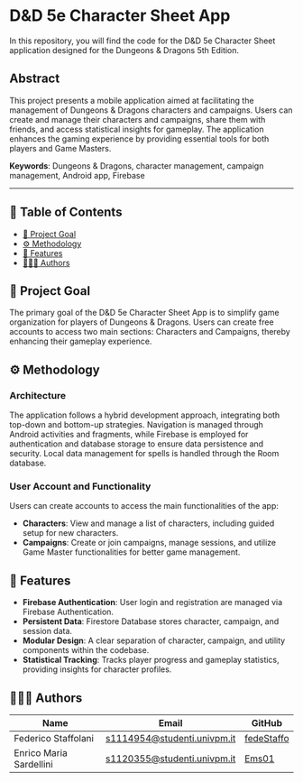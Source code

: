 # D&D 5e Character Sheet App

In this repository, you will find the code for the D&D 5e Character Sheet application designed for the Dungeons & Dragons 5th Edition.

## Abstract
This project presents a mobile application aimed at facilitating the management of Dungeons & Dragons characters and campaigns. Users can create and manage their characters and campaigns, share them with friends, and access statistical insights for gameplay. The application enhances the gaming experience by providing essential tools for both players and Game Masters.

**Keywords**: Dungeons & Dragons, character management, campaign management, Android app, Firebase

---

<a name="index"></a>

## 📘 Table of Contents

* [🎯 Project Goal](#statement)
* [⚙️ Methodology](#methodology)
* [📲 Features](#features)
* [👨🏻‍💻 Authors](#Authors)

<a name="statement"/></a>

## 🎯 Project Goal

The primary goal of the D&D 5e Character Sheet App is to simplify game organization for players of Dungeons & Dragons. Users can create free accounts to access two main sections: Characters and Campaigns, thereby enhancing their gameplay experience.

<a name="methodology"/></a>

## ⚙️ Methodology

### Architecture

The application follows a hybrid development approach, integrating both top-down and bottom-up strategies. Navigation is managed through Android activities and fragments, while Firebase is employed for authentication and database storage to ensure data persistence and security. Local data management for spells is handled through the Room database.

### User Account and Functionality

Users can create accounts to access the main functionalities of the app:
- **Characters**: View and manage a list of characters, including guided setup for new characters.
- **Campaigns**: Create or join campaigns, manage sessions, and utilize Game Master functionalities for better game management.

<a name="features"/></a>

## 📲 Features

- **Firebase Authentication**: User login and registration are managed via Firebase Authentication.
- **Persistent Data**: Firestore Database stores character, campaign, and session data.
- **Modular Design**: A clear separation of character, campaign, and utility components within the codebase.
- **Statistical Tracking**: Tracks player progress and gameplay statistics, providing insights for character profiles.

<a name="Authors"/></a>

## 👨🏻‍💻 Authors

| Name                    | Email                       | GitHub                                          |
|-------------------------|-----------------------------|-------------------------------------------------|
| Federico Staffolani     | s1114954@studenti.univpm.it | [fedeStaffo](https://github.com/fedeStaffo)    |
| Enrico Maria Sardellini | s1120355@studenti.univpm.it | [Ems01](https://github.com/Ems01)              |
